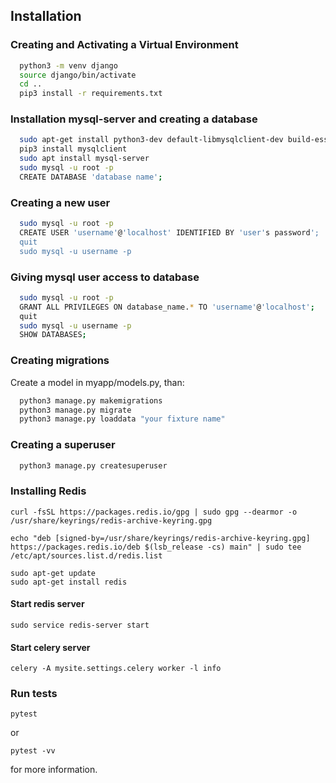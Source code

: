 ## Installation


### Creating and Activating a Virtual Environment


```bash    
  python3 -m venv django
  source django/bin/activate
  cd ..
  pip3 install -r requirements.txt
```

### Installation mysql-server and creating a database
```bash
  sudo apt-get install python3-dev default-libmysqlclient-dev build-essential
  pip3 install mysqlclient
  sudo apt install mysql-server
  sudo mysql -u root -p
  CREATE DATABASE 'database name';
```

### Creating a new user

```bash
  sudo mysql -u root -p
  CREATE USER 'username'@'localhost' IDENTIFIED BY 'user's password';
  quit
  sudo mysql -u username -p
```

### Giving mysql user access to database

```bash
  sudo mysql -u root -p
  GRANT ALL PRIVILEGES ON database_name.* TO 'username'@'localhost';
  quit
  sudo mysql -u username -p
  SHOW DATABASES;
```

### Creating migrations 

Create a model in myapp/models.py, than:

```bash
  python3 manage.py makemigrations
  python3 manage.py migrate
  python3 manage.py loaddata "your fixture name"
```

### Creating a superuser 

```bash
  python3 manage.py createsuperuser
```

### Installing Redis
```commandline
curl -fsSL https://packages.redis.io/gpg | sudo gpg --dearmor -o /usr/share/keyrings/redis-archive-keyring.gpg

echo "deb [signed-by=/usr/share/keyrings/redis-archive-keyring.gpg] https://packages.redis.io/deb $(lsb_release -cs) main" | sudo tee /etc/apt/sources.list.d/redis.list

sudo apt-get update
sudo apt-get install redis
```
#### Start redis server

```commandline
sudo service redis-server start
```

#### Start celery server

```commandline
celery -A mysite.settings.celery worker -l info
```

### Run tests
```commandline
pytest
```
or
```commandline
pytest -vv
```
for more information.